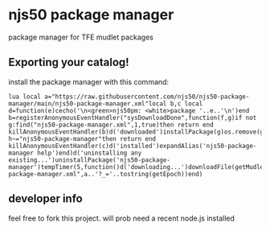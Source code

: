 # njs50 package manager
package manager for TFE mudlet packages

## Exporting your catalog!
install the package manager with this command:
```
lua local a="https://raw.githubusercontent.com/njs50/njs50-package-manager/main/njs50-package-manager.xml"local b,c local d=function(e)cecho('\n<green>njs50pm: <white>package '..e..'\n')end b=registerAnonymousEventHandler("sysDownloadDone",function(f,g)if not g:find("njs50-package-manager.xml",1,true)then return end killAnonymousEventHandler(b)d('downloaded')installPackage(g)os.remove(g)end)c=registerAnonymousEventHandler("sysInstallPackage",function(f,h)if h~="njs50-package-manager"then return end killAnonymousEventHandler(c)d('installed')expandAlias('njs50-package-manager help')end)d('uninstalling any existing...')uninstallPackage('njs50-package-manager')tempTimer(5,function()d('downloading...')downloadFile(getMudletHomeDir().."/njs50-package-manager.xml",a..'?_='..tostring(getEpoch))end)
```


## developer info
feel free to fork this project. will prob need a recent node.js installed
